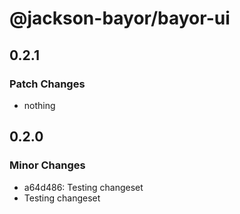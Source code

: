 # @jackson-bayor/bayor-ui

## 0.2.1

### Patch Changes

- nothing

## 0.2.0

### Minor Changes

- a64d486: Testing changeset
- Testing changeset
